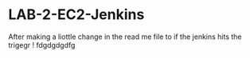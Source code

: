 # LAB-2-EC2-Jenkins

After making a liottle change in the read me file to if the jenkins hits the trigegr ! 
fdgdgdgdfg

